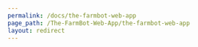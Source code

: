 ```yaml
---
permalink: /docs/the-farmbot-web-app
page_path: /The-FarmBot-Web-App/the-farmbot-web-app
layout: redirect
---
```

